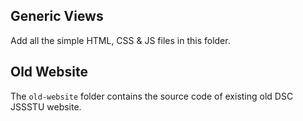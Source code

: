 ## Generic Views

Add all the simple HTML, CSS & JS files in this folder.

## Old Website

The `old-website` folder contains the source code of existing old DSC JSSSTU website.
